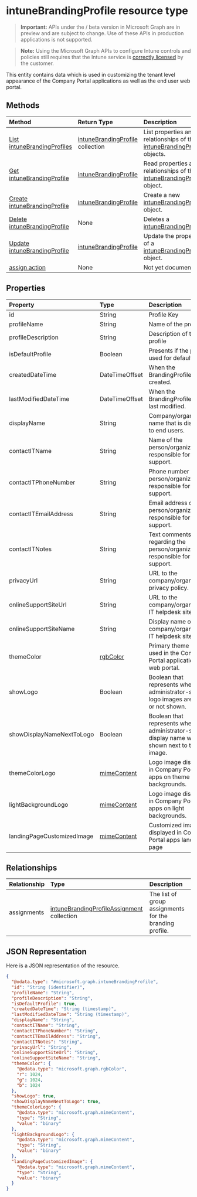 ﻿# intuneBrandingProfile resource type

> **Important:** APIs under the / beta version in Microsoft Graph are in preview and are subject to change. Use of these APIs in production applications is not supported.

> **Note:** Using the Microsoft Graph APIs to configure Intune controls and policies still requires that the Intune service is [correctly licensed](https://go.microsoft.com/fwlink/?linkid=839381) by the customer.

This entity contains data which is used in customizing the tenant level appearance of the Company Portal applications as well as the end user web portal.
## Methods
|Method|Return Type|Description|
|:---|:---|:---|
|[List intuneBrandingProfiles](../api/intune-wip-intunebrandingprofile-list.md)|[intuneBrandingProfile](../resources/intune-wip-intunebrandingprofile.md) collection|List properties and relationships of the [intuneBrandingProfile](../resources/intune-wip-intunebrandingprofile.md) objects.|
|[Get intuneBrandingProfile](../api/intune-wip-intunebrandingprofile-get.md)|[intuneBrandingProfile](../resources/intune-wip-intunebrandingprofile.md)|Read properties and relationships of the [intuneBrandingProfile](../resources/intune-wip-intunebrandingprofile.md) object.|
|[Create intuneBrandingProfile](../api/intune-wip-intunebrandingprofile-create.md)|[intuneBrandingProfile](../resources/intune-wip-intunebrandingprofile.md)|Create a new [intuneBrandingProfile](../resources/intune-wip-intunebrandingprofile.md) object.|
|[Delete intuneBrandingProfile](../api/intune-wip-intunebrandingprofile-delete.md)|None|Deletes a [intuneBrandingProfile](../resources/intune-wip-intunebrandingprofile.md).|
|[Update intuneBrandingProfile](../api/intune-wip-intunebrandingprofile-update.md)|[intuneBrandingProfile](../resources/intune-wip-intunebrandingprofile.md)|Update the properties of a [intuneBrandingProfile](../resources/intune-wip-intunebrandingprofile.md) object.|
|[assign action](../api/intune-wip-intunebrandingprofile-assign.md)|None|Not yet documented|

## Properties
|Property|Type|Description|
|:---|:---|:---|
|id|String|Profile Key|
|profileName|String|Name of the profile|
|profileDescription|String|Description of the profile|
|isDefaultProfile|Boolean|Presents if the profile is used for default.|
|createdDateTime|DateTimeOffset|When the BrandingProfile was created.|
|lastModifiedDateTime|DateTimeOffset|When the BrandingProfile was last modified.|
|displayName|String|Company/organization name that is displayed to end users.|
|contactITName|String|Name of the person/organization responsible for IT support.|
|contactITPhoneNumber|String|Phone number of the person/organization responsible for IT support.|
|contactITEmailAddress|String|Email address of the person/organization responsible for IT support.|
|contactITNotes|String|Text comments regarding the person/organization responsible for IT support.|
|privacyUrl|String|URL to the company/organization’s privacy policy.|
|onlineSupportSiteUrl|String|URL to the company/organization’s IT helpdesk site.|
|onlineSupportSiteName|String|Display name of the company/organization’s IT helpdesk site.|
|themeColor|[rgbColor](../resources/intune-shared-rgbcolor.md)|Primary theme color used in the Company Portal applications and web portal.|
|showLogo|Boolean|Boolean that represents whether the administrator-supplied logo images are shown or not shown.|
|showDisplayNameNextToLogo|Boolean|Boolean that represents whether the administrator-supplied display name will be shown next to the logo image.|
|themeColorLogo|[mimeContent](../resources/intune-shared-mimecontent.md)|Logo image displayed in Company Portal apps on theme color backgrounds.|
|lightBackgroundLogo|[mimeContent](../resources/intune-shared-mimecontent.md)|Logo image displayed in Company Portal apps on light backgrounds.|
|landingPageCustomizedImage|[mimeContent](../resources/intune-shared-mimecontent.md)|Customized image displayed in Company Portal apps landing page|

## Relationships
|Relationship|Type|Description|
|:---|:---|:---|
|assignments|[intuneBrandingProfileAssignment](../resources/intune-wip-intunebrandingprofileassignment.md) collection|The list of group assignments for the branding profile.|

## JSON Representation
Here is a JSON representation of the resource.
<!-- {
  "blockType": "resource",
  "keyProperty": "id",
  "@odata.type": "microsoft.graph.intuneBrandingProfile"
}
-->
``` json
{
  "@odata.type": "#microsoft.graph.intuneBrandingProfile",
  "id": "String (identifier)",
  "profileName": "String",
  "profileDescription": "String",
  "isDefaultProfile": true,
  "createdDateTime": "String (timestamp)",
  "lastModifiedDateTime": "String (timestamp)",
  "displayName": "String",
  "contactITName": "String",
  "contactITPhoneNumber": "String",
  "contactITEmailAddress": "String",
  "contactITNotes": "String",
  "privacyUrl": "String",
  "onlineSupportSiteUrl": "String",
  "onlineSupportSiteName": "String",
  "themeColor": {
    "@odata.type": "microsoft.graph.rgbColor",
    "r": 1024,
    "g": 1024,
    "b": 1024
  },
  "showLogo": true,
  "showDisplayNameNextToLogo": true,
  "themeColorLogo": {
    "@odata.type": "microsoft.graph.mimeContent",
    "type": "String",
    "value": "binary"
  },
  "lightBackgroundLogo": {
    "@odata.type": "microsoft.graph.mimeContent",
    "type": "String",
    "value": "binary"
  },
  "landingPageCustomizedImage": {
    "@odata.type": "microsoft.graph.mimeContent",
    "type": "String",
    "value": "binary"
  }
}
```











